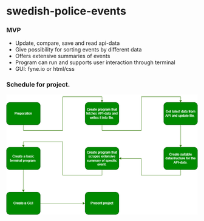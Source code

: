# swedish-police-events

### MVP
- Update, compare, save and read api-data
- Give possibility for sorting events by different data
- Offers extensive summaries of events 
- Program can run and supports user interaction through terminal
- GUI: fyne.io or html/css


### Schedule for project.

![Schedule for project](./Attachments/schedule.png)

